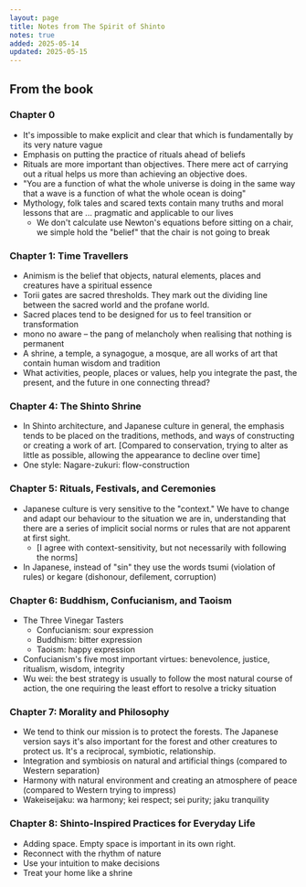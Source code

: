 ```yaml
---
layout: page
title: Notes from The Spirit of Shinto
notes: true
added: 2025-05-14
updated: 2025-05-15
---
```



## From the book

### Chapter 0

- It's impossible to make explicit and clear that which is fundamentally by its very nature vague
- Emphasis on putting the practice of rituals ahead of beliefs
- Rituals are more important than objectives. There mere act of carrying out a ritual helps us more than achieving an objective does.
- "You are a function of what the whole universe is doing in the same way that a wave is a function of what the whole ocean is doing"
- Mythology, folk tales and scared texts contain many truths and moral lessons that are ... pragmatic and applicable to our lives
    - We don't calculate use Newton's equations before sitting on a chair, we simple hold the "belief" that the chair is not going to break

### Chapter 1: Time Travellers

- Animism is the belief that objects, natural elements, places and creatures have a spiritual essence
- <span lang="jp">Torii</span> gates are sacred thresholds. They mark out the dividing line between the sacred world and the profane world.
- Sacred places tend to be designed for us to feel transition or transformation
- <span lang="jp">mono no aware</span> – the pang of melancholy when realising that nothing is permanent
- A shrine, a temple, a synagogue, a mosque, are all works of art that contain human wisdom and tradition
- What activities, people, places or values, help you integrate the past, the present, and the future in one connecting thread?

### Chapter 4: The Shinto Shrine

- In Shinto architecture, and Japanese culture in general, the emphasis tends to be placed on the traditions, methods, and ways of constructing or creating a work of art. [Compared to conservation, trying to alter as little as possible, allowing the appearance to decline over time]
- One style: <span lang="jp">Nagare-zukuri</span>: flow-construction

### Chapter 5: Rituals, Festivals, and Ceremonies

- Japanese culture is very sensitive to the "context." We have to change and adapt our behaviour to the situation we are in, understanding that there are a series of implicit social norms or rules that are not apparent at first sight.
    - [I agree with context-sensitivity, but not necessarily with following the norms]
- In Japanese, instead of "sin" they use the words <span lang="jp">tsumi</span> (violation of rules) or <span lang="jp">kegare</span> (dishonour, defilement, corruption)

### Chapter 6: Buddhism, Confucianism, and Taoism

- The Three Vinegar Tasters
    - Confucianism: sour expression
    - Buddhism: bitter expression
    - Taoism: happy expression
- Confucianism's five most important virtues: benevolence, justice, ritualism, wisdom, integrity
- Wu wei: the best strategy is usually to follow the most natural course of action, the one requiring the least effort to resolve a tricky situation

### Chapter 7: Morality and Philosophy

- We tend to think our mission is to protect the forests. The Japanese version says it's also important for the forest and other creatures to protect us. It's a reciprocal, symbiotic, relationship.
- Integration and symbiosis on natural and artificial things (compared to Western separation)
- Harmony with natural environment and creating an atmosphere of peace (compared to Western trying to impress)
- Wakeiseijaku: wa harmony; kei respect; sei purity; jaku tranquility

### Chapter 8: Shinto-Inspired Practices for Everyday Life

- Adding space. Empty space is important in its own right.
- Reconnect with the rhythm of nature
- Use your intuition to make decisions
- Treat your home like a shrine